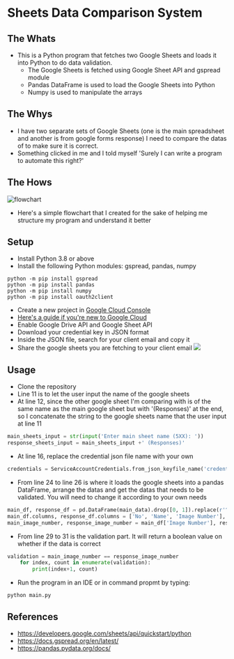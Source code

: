 # Sheets Data Comparison System
## The Whats
- This is a Python program that fetches two Google Sheets and loads it into Python to do data validation. 
  - The Google Sheets is fetched using Google Sheet API and gspread module
  - Pandas DataFrame is used to load the Google Sheets into Python
  - Numpy is used to manipulate the arrays

## The Whys
- I have two separate sets of Google Sheets (one is the main spreadsheet and another is from google forms response) I need to compare the datas of to make sure it is correct.
- Something clicked in me and I told myself 'Surely I can write a program to automate this right?'

## The Hows
![flowchart](https://s3.us-west-2.amazonaws.com/secure.notion-static.com/4cc354ad-13a1-4beb-a7fe-b8e64f053c1b/Untitled.png?X-Amz-Algorithm=AWS4-HMAC-SHA256&X-Amz-Credential=AKIAT73L2G45O3KS52Y5%2F20210725%2Fus-west-2%2Fs3%2Faws4_request&X-Amz-Date=20210725T131942Z&X-Amz-Expires=86400&X-Amz-Signature=7526798124587ff0891caa309bcada5fc893e09eb1fc917844d0f5504caeaa16&X-Amz-SignedHeaders=host&response-content-disposition=filename%20%3D"Untitled.png")
- Here's a simple flowchart that I created for the sake of helping me structure my program and understand it better
## Setup
- Install Python 3.8 or above
- Install the following Python modules: gspread, pandas, numpy
``` 
python -m pip install gspread
python -m pip install pandas
python -m pip install numpy
python -m pip install oauth2client
```
- Create a new project in [Google Cloud Console](https://console.cloud.google.com) 
- [Here's a guide if you're new to Google Cloud](https://developers.google.com/workspace/guides/create-project)
- Enable Google Drive API and Google Sheet API
- Download your credential key in JSON format
- Inside the JSON file, search for your client email and copy it
- Share the google sheets you are fetching to your client email
  ![](https://s3.us-west-2.amazonaws.com/secure.notion-static.com/0b268526-3cec-494b-a45e-e430b91bc343/Untitled.png?X-Amz-Algorithm=AWS4-HMAC-SHA256&X-Amz-Credential=AKIAT73L2G45O3KS52Y5%2F20210725%2Fus-west-2%2Fs3%2Faws4_request&X-Amz-Date=20210725T131939Z&X-Amz-Expires=86400&X-Amz-Signature=065dad52d20d9fe9a4f44aa68f7d66d4a3b15d8cd3ae3d665268ac72f3148df7&X-Amz-SignedHeaders=host&response-content-disposition=filename%20%3D"Untitled.png")

## Usage
- Clone the repository
- Line 11 is to let the user input the name of the google sheets
- At line 12, since the other google sheet I'm comparing with is of the same name as the main google sheet but with '(Responses)' at the end, so I concatenate the string to the google sheets name that the user input at line 11
``` python
main_sheets_input = str(input('Enter main sheet name (5XX): '))
response_sheets_input = main_sheets_input +' (Responses)'
```
- At line 16, replace the credential json file name with your own
``` python
credentials = ServiceAccountCredentials.from_json_keyfile_name('credential.json', scope)
```
- From line 24 to line 26 is where it loads the google sheets into a pandas DataFrame, arrange the datas and get the datas that needs to be validated. You will need to change it according to your own needs
``` python
main_df, response_df = pd.DataFrame(main_data).drop([0, 1]).replace(r'^\s*$', np.nan, regex=True).dropna().reset_index(drop=True), pd.DataFrame(response_data).drop(0).reset_index(drop=True)
main_df.columns, response_df.columns = ['No', 'Name', 'Image Number'], ['Timestamp', 'Agreement', 'Name', 'Gender', 'Position', 'Image Number', 'Phone Number', 'Home Number', 'Email', 'Adress']
main_image_number, response_image_number = main_df['Image Number'], response_df['Image Number']
```
- From line 29 to 31 is the validation part. It will return a boolean value on whether if the data is correct
``` python
validation = main_image_number == response_image_number
    for index, count in enumerate(validation):
        print(index+1, count)
```
- Run the program in an IDE or in command propmt by typing:
``` 
python main.py
```

## References
- https://developers.google.com/sheets/api/quickstart/python
- https://docs.gspread.org/en/latest/
- https://pandas.pydata.org/docs/
